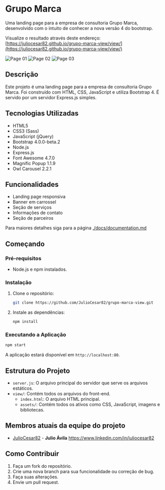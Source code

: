 # Grupo Marca

Uma landing page para a empresa de consultoria Grupo Marca, desenvolvido com o intuito de conhecer a nova versão 4 do bootstrap.

Visualize o resultado através deste endereço: [https://juliocesar82.github.io/grupo-marca-view/view/](https://juliocesar82.github.io/grupo-marca-view/view/)

![Page 01](./screenshots/01%20home%20page%20-%20banner%2001.png)
![Page 02](./screenshots/04%20home%20page%20-%20services%2001.png)
![Page 03](./screenshots/07%20home%20page%20-%20footer.png)

## Descrição

Este projeto é uma landing page para a empresa de consultoria Grupo Marca. Foi construído com HTML, CSS, JavaScript e utiliza Bootstrap 4. É servido por um servidor Express.js simples.

## Tecnologias Utilizadas

*   HTML5
*   CSS3 (Sass)
*   JavaScript (jQuery)
*   Bootstrap 4.0.0-beta.2
*   Node.js
*   Express.js
*   Font Awesome 4.7.0
*   Magnific Popup 1.1.9
*   Owl Carousel 2.2.1

## Funcionalidades

*   Landing page responsiva
*   Banner em carrossel
*   Seção de serviços
*   Informações de contato
*   Seção de parceiros

Para maiores detalhes siga para a página [./docs/documentation.md](./docs/documentation.md)

## Começando

### Pré-requisitos

*   Node.js e npm instalados.

### Instalação

1.  Clone o repositório:
    ```sh
    git clone https://github.com/JulioCesar82/grupo-marca-view.git
    ```
2.  Instale as dependências:
    ```sh
    npm install
    ```

### Executando a Aplicação

```sh
npm start
```

A aplicação estará disponível em `http://localhost:80`.

## Estrutura do Projeto

*   `server.js`: O arquivo principal do servidor que serve os arquivos estáticos.
*   `view/`: Contém todos os arquivos do front-end.
    *   `index.html`: O arquivo HTML principal.
    *   `assets/`: Contém todos os ativos como CSS, JavaScript, imagens e bibliotecas.

## Membros atuais da equipe do projeto

* [JulioCesar82](https://github.com/JulioCesar82) -
**Julio Ávila** <https://www.linkedin.com/in/juliocesar82>

## Como Contribuir

1.  Faça um fork do repositório.
2.  Crie uma nova branch para sua funcionalidade ou correção de bug.
3.  Faça suas alterações.
4.  Envie um pull request.
